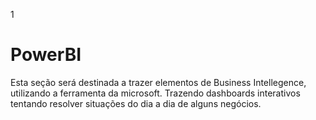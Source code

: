 1[](https://blog.prodware.es/wp-content/uploads/2021/03/PowerBI-Blog-1024x683-2.jpg)

# PowerBI

Esta seção será destinada a trazer elementos de Business Intellegence, utilizando a ferramenta da microsoft.
Trazendo dashboards interativos tentando resolver situações do dia a dia de alguns negócios.
